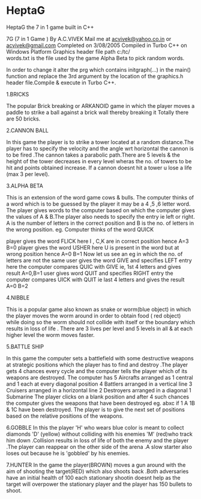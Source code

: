# HeptaG
HeptaG the 7 in 1 game built in C++

7G   (7 in 1 Game )
By
A.C.VIVEK
Mail me at acvivek@yahoo.co.in or acvivek@gmail.com
Completed on 3/08/2005
Compiled in Turbo C++ on Windows Platform
Graphics header file path c:/tc/  
words.txt is the file used by the game Alpha Beta to pick random words.

In order to change it alter the prg which contains initgraph(...) in the main() function and replace the 3rd argument by the location of the graphics.h header file.Compile & execute in Turbo C++.

1.BRICKS

The popular Brick breaking or ARKANOID game in which the player moves a paddle to strike a ball against a brick wall thereby breaking it
Totally there are 50 bricks.

2.CANNON BALL

In this game the player is to strike a tower located at a random distance.The player has to specify the velocity and the angle wrt horizontal the cannon is to be fired .The cannon takes a parabolic path.There are 5 levels & the height of the tower decreases in every level wheras the no. of towers to be hit and points obtained increase.
If a cannon doesnt hit a tower u lose a life (max 3 per level).

3.ALPHA BETA

This is an extension of the word game cows & bulls.
The computer thinks of a word which is to be guessed by the player it may be a 4 ,5 ,6 letter word.
The player gives words to the computer based on which the computer gives the values of A & B.The player also needs to specify the entry ie left or right.
A is the number of letters in the correct position and B is the no. of letters in the wrong position.
eg.
Computer thinks of the word QUICK

player gives the word             FLICK
here I , C,K  are in correct position hence A=3 B=0
player gives the word             USHER
here U is present in the word but at wrong position hence  A=0 B=1
Now let us see an eg in which the no. of letters are not the same
user  gives the word                GIVE
and specifies LEFT entry
here the computer compares QUIC  with GIVE ie, 1st 4 letters and gives result
A=0,B=1
user gives word QUIT and specifies RIGHT entry
the computer compares UICK with QUIT ie last 4 letters and gives the result
A=0 B=2

4.NIBBLE

This is a popular game also known as snake or worm(blue object)  in which the player moves the worm around in order to obtain food ( red object)  while doing so the worm should not collide with itself or the boundary which results in loss of life . There are 3 lives per level and 5 levels in all & at each higher level the worm moves faster.

5.BATTLE SHIP

In this game the computer sets a battlefield with some destructive weapons at strategic positions which the player has to find and destroy .The player gets 4 chances every cycle and the computer tells the player which of its weapons are destroyed.
The computer has 
5 Aircrafts arranged as 1 central and 1 each at every diagonal position
4 Battlers arranged in a vertical line
3 Cruisers arranged in a horizontal line
2 Destroyers arranged in a diagonal
1 Submarine 
The player clicks on a blank position and after 4 such chances the computer gives the weapons that have been destroyed 
eg. abxc	if 1 A 1B & 1C have been destroyed.
The player is to give the next set of positions based on the relative positions of the weapons.

6.GOBBLE
In this the player 'H' who wears blue color is meant to collect diamonds 'D' (yellow) without colliding with his enemies 'M' (red)who track him down .Collision results in loss of life  of both the enemy and the player .The player can reappear on the other side of the arena .A slow starter also loses out because he is 'gobbled' by his enemies.

7.HUNTER
In the game the player(BROWN) moves a gun around with the aim of shooting the target(RED) which also shoots back .Both adversaries have an initial health of 100 each stationary shootin doesnt help as the target will overpower the stationary player and the player has 150 bullets to shoot.
